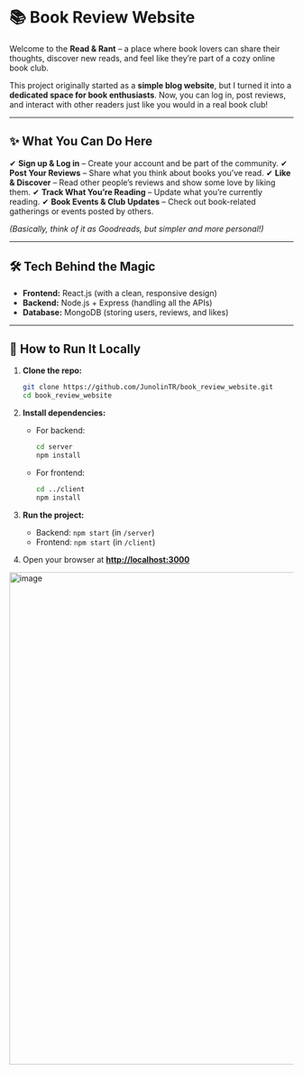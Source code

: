 # 📚 Book Review Website

Welcome to the **Read & Rant** – a place where book lovers can share their thoughts, discover new reads, and feel like they’re part of a cozy online book club.

This project originally started as a **simple blog website**, but I turned it into a **dedicated space for book enthusiasts**. Now, you can log in, post reviews, and interact with other readers just like you would in a real book club!

---

## ✨ What You Can Do Here

✔ **Sign up & Log in** – Create your account and be part of the community.
✔ **Post Your Reviews** – Share what you think about books you’ve read.
✔ **Like & Discover** – Read other people’s reviews and show some love by liking them.
✔ **Track What You’re Reading** – Update what you’re currently reading.
✔ **Book Events & Club Updates** – Check out book-related gatherings or events posted by others.

*(Basically, think of it as Goodreads, but simpler and more personal!)*

---

## 🛠️ Tech Behind the Magic

* **Frontend:** React.js (with a clean, responsive design)
* **Backend:** Node.js + Express (handling all the APIs)
* **Database:** MongoDB (storing users, reviews, and likes)

---

## 🚀 How to Run It Locally

1. **Clone the repo:**

   ```bash
   git clone https://github.com/JunolinTR/book_review_website.git
   cd book_review_website
   ```

2. **Install dependencies:**

   * For backend:

     ```bash
     cd server
     npm install
     ```
   * For frontend:

     ```bash
     cd ../client
     npm install
     ```

3. **Run the project:**

   * Backend: `npm start` (in `/server`)
   * Frontend: `npm start` (in `/client`)

4. Open your browser at **[http://localhost:3000](http://localhost:3000)**
<img width="1919" height="872" alt="image" src="https://github.com/user-attachments/assets/f8704ca2-e8aa-41fc-9b90-3991cb0256df" />


